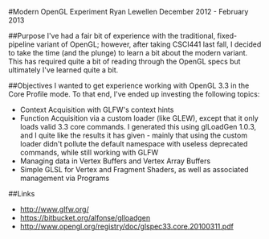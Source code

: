 #Modern OpenGL Experiment
Ryan Lewellen
December 2012 - February 2013

##Purpose
I've had a fair bit of experience with the traditional, fixed-pipeline variant of OpenGL; however, after taking CSCI441
last fall, I decided to take the time (and the plunge) to learn a bit about the modern variant. This has required quite
a bit of reading through the OpenGL specs but ultimately I've learned quite a bit.

##Objectives
I wanted to get experience working with OpenGL 3.3 in the Core Profile mode. To that end, I've ended up investing the
following topics:

* Context Acquisition with GLFW's context hints
* Function Acquisition via a custom loader (like GLEW), except that it only loads valid 3.3 core commands.
  I generated this using glLoadGen 1.0.3, and I quite like the results it has given - mainly that using the custom
  loader didn't pollute the default namespace with useless deprecated commands, while still working with GLFW
* Managing data in Vertex Buffers and Vertex Array Buffers
* Simple GLSL for Vertex and Fragment Shaders, as well as associated management via Programs

##Links
* http://www.glfw.org/
* https://bitbucket.org/alfonse/glloadgen
* http://www.opengl.org/registry/doc/glspec33.core.20100311.pdf